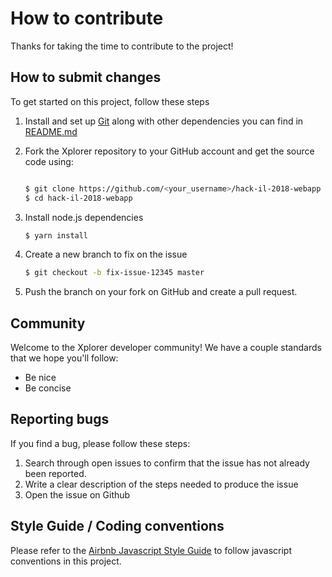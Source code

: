 # How to contribute

Thanks for taking the time to contribute to the project!

## How to submit changes

To get started on this project, follow these steps

1. Install and set up [Git](https://git-scm.com/) along with other dependencies you can find in [README.md](https://github.com/glassbeardglobal/hack-il-2018-webapp/blob/master/README.md)

2. Fork the Xplorer repository to your GitHub account and get the source code using:
    ```sh

    $ git clone https://github.com/<your_username>/hack-il-2018-webapp
    $ cd hack-il-2018-webapp
    ```

3. Install node.js dependencies
    ```sh
    $ yarn install
    ```

4. Create a new branch to fix on the issue
    ```sh
    $ git checkout -b fix-issue-12345 master
    ```

5. Push the branch on your fork on GitHub and create a pull request.

## Community

Welcome to the Xplorer developer community! We have a couple standards that we hope you'll follow:

* Be nice
* Be concise

## Reporting bugs

If you find a bug, please follow these steps:

1. Search through open issues to confirm that the issue has not already been reported.
2. Write a clear description of the steps needed to produce the issue
3. Open the issue on Github

## Style Guide / Coding conventions

Please refer to the [Airbnb Javascript Style Guide](https://github.com/airbnb/javascript) to follow javascript conventions in this project.
